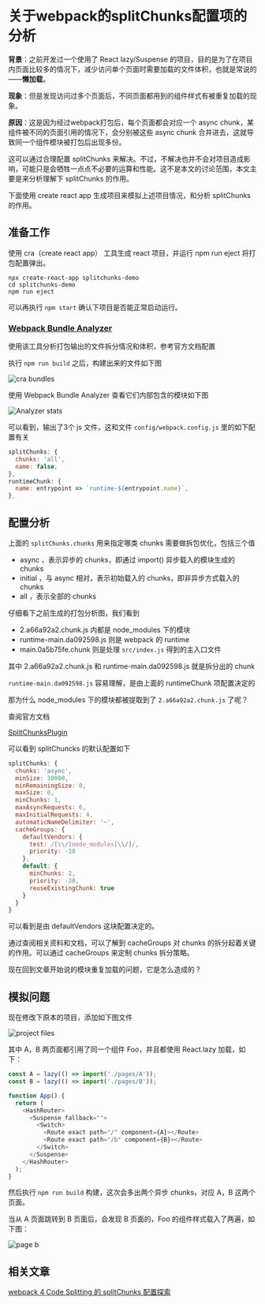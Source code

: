 # 关于webpack的splitChunks配置项的分析

**背景**：之前开发过一个使用了 React lazy/Suspense 的项目，目的是为了在项目内页面比较多的情况下，减少访问单个页面时需要加载的文件体积，也就是常说的——**懒加载**。

**现象**：但是发现访问过多个页面后，不同页面都用到的组件样式有被重复加载的现象。

**原因**：这是因为经过webpack打包后，每个页面都会对应一个 async chunk，某组件被不同的页面引用的情况下，会分别被这些 async chunk 合并进去，这就导致同一个组件模块被打包后出现多份。

这可以通过合理配置 splitChunks 来解决。不过，不解决也并不会对项目造成影响，可能只是会牺牲一点点不必要的运算和性能。这不是本文的讨论范围，本文主要是来分析理解下 splitChunks 的作用。

下面使用 create react app 生成项目来模拟上述项目情况，和分析 splitChunks 的作用。

## 准备工作

使用 cra（create react app） 工具生成 react 项目，并运行 npm run eject 将打包配置弹出。

```
npx create-react-app splitchunks-demo
cd splitchunks-demo
npm run eject
```

可以再执行 `npm start` 确认下项目是否能正常启动运行。

### [Webpack Bundle Analyzer](https://www.npmjs.com/package/webpack-bundle-analyzer)

使用该工具分析打包输出的文件拆分情况和体积，参考官方文档配置

执行 `npm run build` 之后，构建出来的文件如下图

![cra bundles](cra-build.png)

使用 Webpack Bundle Analyzer 查看它们内部包含的模块如下图

![Analyzer stats](analyzer-stats.png)

可以看到，输出了3个 js 文件，这和文件 `config/webpack.config.js` 里的如下配置有关

```js
splitChunks: {
  chunks: 'all',
  name: false,
},
runtimeChunk: {
  name: entrypoint => `runtime-${entrypoint.name}`,
},
```

## 配置分析

上面的 `splitChunks.chunks` 用来指定哪类 chunks 需要做拆包优化，包括三个值

- async ，表示异步的 chunks，即通过 import() 异步载入的模块生成的 chunks
- initial ，与 async 相对，表示初始载入的 chunks，即非异步方式载入的 chunks
- all ，表示全部的 chunks

仔细看下之前生成的打包分析图，我们看到

- 2.a66a92a2.chunk.js 内都是 node_modules 下的模块
- runtime-main.da092598.js 则是 webpack 的 runtime
- main.0a5b75fe.chunk 则是处理 `src/index.js` 得到的主入口文件

其中 2.a66a92a2.chunk.js 和 runtime-main.da092598.js 就是拆分出的 chunk

`runtime-main.da092598.js` 容易理解，是由上面的 runtimeChunk 项配置决定的

那为什么 node_modules 下的模块都被提取到了 `2.a66a92a2.chunk.js` 了呢？

查阅官方文档

[SplitChunksPlugin](https://webpack.js.org/plugins/split-chunks-plugin/)

可以看到 splitChuncks 的默认配置如下

```js
splitChunks: {
  chunks: 'async',
  minSize: 30000,
  minRemainingSize: 0,
  maxSize: 0,
  minChunks: 1,
  maxAsyncRequests: 6,
  maxInitialRequests: 4,
  automaticNameDelimiter: '~',
  cacheGroups: {
    defaultVendors: {
      test: /[\\/]node_modules[\\/]/,
      priority: -10
    },
    default: {
      minChunks: 2,
      priority: -20,
      reuseExistingChunk: true
    }
  }
}
```

可以看到是由 defaultVendors 这块配置决定的。

通过查阅相关资料和文档，可以了解到 cacheGroups 对 chunks 的拆分起着关键的作用。可以通过 cacheGroups 来定制 chunks 拆分策略。

现在回到文章开始说的模块重复加载的问题，它是怎么造成的？

## 模拟问题

现在修改下原本的项目，添加如下图文件

![project files](project-files.png)

其中 A，B 两页面都引用了同一个组件 Foo，并且都使用 React.lazy 加载，如下：

```js
const A = lazy(() => import('./pages/A'));
const B = lazy(() => import('./pages/B'));

function App() {
  return (
    <HashRouter>
      <Suspense fallback="">
        <Switch>
          <Route exact path="/" component={A}></Route>
          <Route exact path="/b" component={B}></Route>
        </Switch>
      </Suspense>
    </HashRouter>
  );
}
```

然后执行 `npm run build` 构建，这次会多出两个异步 chunks，对应 A，B 这两个页面。

当从 A 页面跳转到 B 页面后，会发现 B 页面的，Foo 的组件样式载入了两遍，如下图：

![page b](page-b.png)

## 相关文章

[webpack 4 Code Splitting 的 splitChunks 配置探索](https://imweb.io/topic/5b66dd601402769b60847149)

